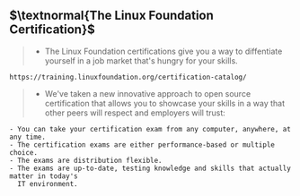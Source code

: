 ## $\textnormal{The Linux Foundation Certification}$

> - The Linux Foundation certifications give you a way to diffentiate yourself in a
    job market that's hungry for your skills.

```plaintext
https://training.linuxfoundation.org/certification-catalog/
```

> - We've taken a new innovative approach to open source certification that allows
    you to showcase your skills in a way that other peers will respect and employers
    will trust:

```plaintext
- You can take your certification exam from any computer, anywhere, at any time.
- The certification exams are either performance-based or multiple choice.
- The exams are distribution flexible.
- The exams are up-to-date, testing knowledge and skills that actually matter in today's
  IT environment.
```
